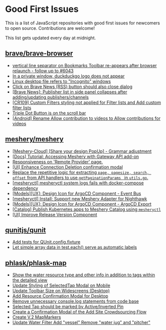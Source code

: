 # Good First Issues

This is a list of JavaScript repositories with good first issues for newcomers to open source. Contributions are welcome!

This list gets updated every day at midnight.

## [brave/brave-browser](https://github.com/brave/brave-browser)

- [vertical line separator on Bookmarks Toolbar re-appears after browser relaunch - follow up to #6043](https://github.com/brave/brave-browser/issues/36554)
- [In a private window, duckduckgo logo does not appear](https://github.com/brave/brave-browser/issues/18931)
- [Linux desktop file refers to "Incognito" windows](https://github.com/brave/brave-browser/issues/37623)
- [Click on Brave News (RSS) button should also close dialog](https://github.com/brave/brave-browser/issues/37216)
- [[Brave News]: Publisher list in side panel collapses after adding/updating publishers/channels](https://github.com/brave/brave-browser/issues/36550)
- [[CR109] Custom Filters styling not applied for Filter lists and Add custom filter lists](https://github.com/brave/brave-browser/issues/27647)
- [Triple Dot Button is on the  scroll bar ](https://github.com/brave/brave-browser/issues/36298)
- [[Android] Rename Allow contribution to videos to Allow contributions for videos](https://github.com/brave/brave-browser/issues/17896)

## [meshery/meshery](https://github.com/meshery/meshery)

- [[Meshery-Cloud] [Share your design PopUp] - Grammar adjustment](https://github.com/meshery/meshery/issues/10038)
- [[Docs] Tutorial: Accessing Meshery with Gateway API add-on](https://github.com/meshery/meshery/issues/10333)
- [Responsiveness on 'Remote Provider' page.](https://github.com/meshery/meshery/issues/10743)
- [[UI] Enhance Connection Deletion confirmation modal](https://github.com/meshery/meshery/issues/10558)
- [Replace the repetitive logic for extracting `page, pagesize, search, offset` from API handlers to use  `getPaginationParams ` in `utils.go`.](https://github.com/meshery/meshery/issues/10825)
- [[mesheryctl] mesheryctl system logs fails with docker-compose dependency](https://github.com/meshery/meshery/issues/10777)
- [[Models][UX]: Design Icon for ArgoCD Component - Event Bus](https://github.com/meshery/meshery/issues/10297)
- [[mesheryctl] Install: Support new Meshery Adapter for Nighthawk](https://github.com/meshery/meshery/issues/10371)
- [[Models][UX]: Design Icon for ArgoCD Component - ArgoCD Export](https://github.com/meshery/meshery/issues/10294)
- [[Catalog] Publish Kubernetes apps to Meshery Catalog using `mesheryctl`](https://github.com/meshery/meshery/issues/10444)
- [[UI] Improve Release Version Component](https://github.com/meshery/meshery/issues/9569)

## [qunitjs/qunit](https://github.com/qunitjs/qunit)

- [Add tests for QUnit.config.fixture](https://github.com/qunitjs/qunit/issues/1767)
- [Let simple array data in test.each() serve as automatic labels](https://github.com/qunitjs/qunit/issues/1733)

## [phlask/phlask-map](https://github.com/phlask/phlask-map)

- [Show the water resource type and other info in addition to tags within the detailed view](https://github.com/phlask/phlask-map/issues/447)
- [Update Styling of SelectedTap Modal on Mobile](https://github.com/phlask/phlask-map/issues/423)
- [Update Toolbar Size on Widescreens (Desktop)](https://github.com/phlask/phlask-map/issues/383)
- [Add Resource Confirmation Modal for Desktop](https://github.com/phlask/phlask-map/issues/418)
- [Remove unnecessary console.log statements from code base](https://github.com/phlask/phlask-map/issues/442)
- [Selected Tap should be marked by Active/Inverted Pin](https://github.com/phlask/phlask-map/issues/386)
- [Create a Confirmation Modal of the Add Site Crowdsourcing Flow](https://github.com/phlask/phlask-map/issues/341)
- [Create V.2 MapMarkers](https://github.com/phlask/phlask-map/issues/224)
- [Update Water Filter Add "vessel" Remove "water jug" and "pitcher"](https://github.com/phlask/phlask-map/issues/409)

